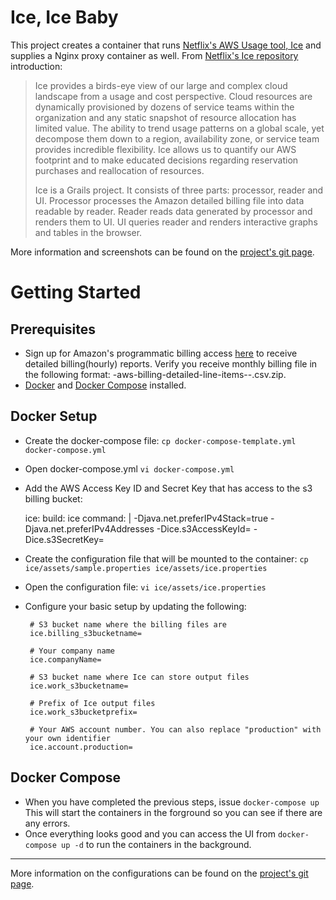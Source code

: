 # Ice, Ice Baby 

This project creates a container that runs [Netflix's AWS Usage tool, Ice](https://github.com/Netflix/ice) and supplies a Nginx proxy container as well. From [Netflix's Ice repository](https://github.com/Netflix/ice) introduction:

> Ice provides a birds-eye view of our large and complex cloud landscape
> from a usage and cost perspective. Cloud resources are dynamically
> provisioned by dozens of service teams within the organization and any
> static snapshot of resource allocation has limited value. The ability
> to trend usage patterns on a global scale, yet decompose them down to
> a region, availability zone, or service team provides incredible
> flexibility. Ice allows us to quantify our AWS footprint and to make
> educated decisions regarding reservation purchases and reallocation of
> resources.
> 
> Ice is a Grails project. It consists of three parts: processor, reader
> and UI. Processor processes the Amazon detailed billing file into data
> readable by reader. Reader reads data generated by processor and
> renders them to UI. UI queries reader and renders interactive graphs
> and tables in the browser.

More information and screenshots can be found on the [project's git page](https://github.com/Netflix/ice). 

# Getting Started

## Prerequisites 

 - Sign up for Amazon's programmatic billing access [here](http://docs.aws.amazon.com/awsaccountbilling/latest/aboutv2/detailed-billing-reports.html) to receive detailed billing(hourly) reports. Verify you receive monthly billing file in the following format: <accountid>-aws-billing-detailed-line-items-<year>-<month>.csv.zip.
 - [Docker](https://docs.docker.com/installation/) and [Docker Compose](https://docs.docker.com/compose/install/) installed.

## Docker Setup

 - Create the docker-compose file: `cp docker-compose-template.yml docker-compose.yml` 
 - Open docker-compose.yml `vi docker-compose.yml`
 - Add the AWS Access Key ID and Secret Key that has access to the s3 billing bucket:


    ice:
      build: ice
      command: |
        -Djava.net.preferIPv4Stack=true
        -Djava.net.preferIPv4Addresses
        -Dice.s3AccessKeyId=<s3AccessKeyId>
        -Dice.s3SecretKey=<s3SecretKeyId> 

       
 - Create the configuration file that will be mounted to the container:  `cp ice/assets/sample.properties ice/assets/ice.properties`
 - Open the configuration file:  `vi ice/assets/ice.properties` 
 - Configure your basic setup by updating the following:

    
	    # S3 bucket name where the billing files are
	    ice.billing_s3bucketname=
	    
	    # Your company name
	    ice.companyName=
	    
	    # S3 bucket name where Ice can store output files
	    ice.work_s3bucketname=
	    
	    # Prefix of Ice output files
	    ice.work_s3bucketprefix=
	    
	    # Your AWS account number. You can also replace "production" with your own identifier 
	    ice.account.production=

## Docker Compose

 - When you have completed the previous steps, issue `docker-compose up` This will start the containers in the forground so you can see if there are any errors.
 - Once everything looks good and you can access the UI from `docker-compose up -d` to run the containers in the background.

----------

More information on the configurations can be found on the [project's git page](https://github.com/Netflix/ice). 

